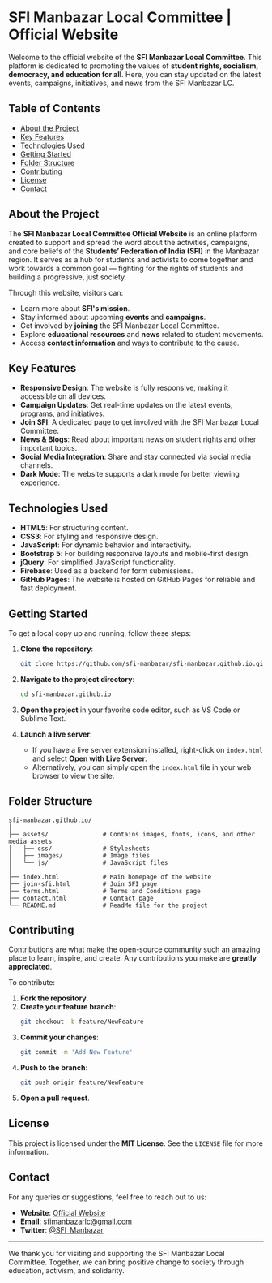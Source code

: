 # SFI Manbazar Local Committee | Official Website

Welcome to the official website of the **SFI Manbazar Local Committee**. This platform is dedicated to promoting the values of **student rights, socialism, democracy, and education for all**. Here, you can stay updated on the latest events, campaigns, initiatives, and news from the SFI Manbazar LC.

## Table of Contents

- [About the Project](#about-the-project)
- [Key Features](#key-features)
- [Technologies Used](#technologies-used)
- [Getting Started](#getting-started)
- [Folder Structure](#folder-structure)
- [Contributing](#contributing)
- [License](#license)
- [Contact](#contact)

## About the Project

The **SFI Manbazar Local Committee Official Website** is an online platform created to support and spread the word about the activities, campaigns, and core beliefs of the **Students’ Federation of India (SFI)** in the Manbazar region. It serves as a hub for students and activists to come together and work towards a common goal — fighting for the rights of students and building a progressive, just society.

Through this website, visitors can:
- Learn more about **SFI's mission**.
- Stay informed about upcoming **events** and **campaigns**.
- Get involved by **joining** the SFI Manbazar Local Committee.
- Explore **educational resources** and **news** related to student movements.
- Access **contact information** and ways to contribute to the cause.

## Key Features

- **Responsive Design**: The website is fully responsive, making it accessible on all devices.
- **Campaign Updates**: Get real-time updates on the latest events, programs, and initiatives.
- **Join SFI**: A dedicated page to get involved with the SFI Manbazar Local Committee.
- **News & Blogs**: Read about important news on student rights and other important topics.
- **Social Media Integration**: Share and stay connected via social media channels.
- **Dark Mode**: The website supports a dark mode for better viewing experience.
  
## Technologies Used

- **HTML5**: For structuring content.
- **CSS3**: For styling and responsive design.
- **JavaScript**: For dynamic behavior and interactivity.
- **Bootstrap 5**: For building responsive layouts and mobile-first design.
- **jQuery**: For simplified JavaScript functionality.
- **Firebase**: Used as a backend for form submissions.
- **GitHub Pages**: The website is hosted on GitHub Pages for reliable and fast deployment.

## Getting Started

To get a local copy up and running, follow these steps:

1. **Clone the repository**:

    ```bash
    git clone https://github.com/sfi-manbazar/sfi-manbazar.github.io.git
    ```

2. **Navigate to the project directory**:

    ```bash
    cd sfi-manbazar.github.io
    ```

3. **Open the project** in your favorite code editor, such as VS Code or Sublime Text.

4. **Launch a live server**:

    - If you have a live server extension installed, right-click on `index.html` and select **Open with Live Server**.
    - Alternatively, you can simply open the `index.html` file in your web browser to view the site.

## Folder Structure

```
sfi-manbazar.github.io/
│
├── assets/               # Contains images, fonts, icons, and other media assets
│   ├── css/              # Stylesheets
│   ├── images/           # Image files
│   └── js/               # JavaScript files
│
├── index.html            # Main homepage of the website
├── join-sfi.html         # Join SFI page
├── terms.html            # Terms and Conditions page
├── contact.html          # Contact page
└── README.md             # ReadMe file for the project
```

## Contributing

Contributions are what make the open-source community such an amazing place to learn, inspire, and create. Any contributions you make are **greatly appreciated**.

To contribute:

1. **Fork the repository**.
2. **Create your feature branch**: 
   ```bash
   git checkout -b feature/NewFeature
   ```
3. **Commit your changes**:
   ```bash
   git commit -m 'Add New Feature'
   ```
4. **Push to the branch**:
   ```bash
   git push origin feature/NewFeature
   ```
5. **Open a pull request**.

## License

This project is licensed under the **MIT License**. See the `LICENSE` file for more information.

## Contact

For any queries or suggestions, feel free to reach out to us:

- **Website**: [Official Website](https://sfi-manbazar.github.io)
- **Email**: [sfimanbazarlc@gmail.com](mailto:sfimanbazarlc@gmail.com)
- **Twitter**: [@SFI_Manbazar](https://twitter.com/SFI_Manbazar)

---

We thank you for visiting and supporting the SFI Manbazar Local Committee. Together, we can bring positive change to society through education, activism, and solidarity.
